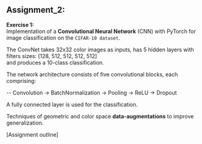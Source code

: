 ## Assignment_2: 

**Exercise 1:**\
Implementation of a **Convolutional Neural Network** (CNN) with PyTorch for image classification on the `CIFAR-10 dataset`.

The ConvNet takes 32x32 color images as inputs, has 5 hidden layers with filters sizes: [128, 512, 512, 512, 512] \
and produces a 10-class classification.

The network architecture consists of five convolutional blocks, each comprising:

 -- Convolution → BatchNormalization → Pooling → ReLU → Dropout
  
A fully connected layer is used for the classification.

Techniques of geometric and color space **data-augmentations** to improve generalization.

[Assignment outline]
